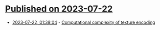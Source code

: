# [Published on 2023-07-22](index.md)

* [2023-07-22, 01:38:04](https://lobste.rs/s/rgnn90/computational_complexity_texture) - [Computational complexity of texture encoding](https://fgiesen.wordpress.com/2023/07/21/computational-complexity-of-texture-encoding/)
